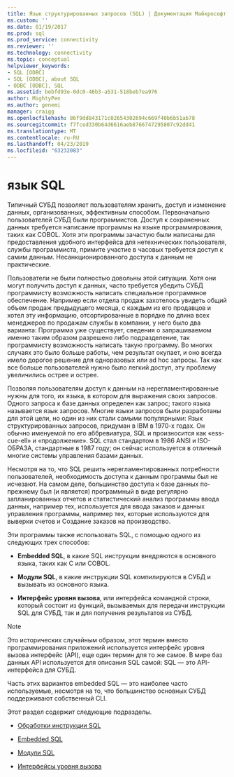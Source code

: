 ```yaml
---
title: Язык структурированных запросов (SQL) | Документация Майкрософт
ms.custom: ''
ms.date: 01/19/2017
ms.prod: sql
ms.prod_service: connectivity
ms.reviewer: ''
ms.technology: connectivity
ms.topic: conceptual
helpviewer_keywords:
- SQL [ODBC]
- SQL [ODBC], about SQL
- ODBC [ODBC], SQL
ms.assetid: bebfd93e-0dc0-46b3-a531-518beb7ea976
author: MightyPen
ms.author: genemi
manager: craigg
ms.openlocfilehash: 86f9dd843171c02654302694c669f40b6b51ab78
ms.sourcegitcommit: f7fced330b64d6616aeb8766747295807c92dd41
ms.translationtype: MT
ms.contentlocale: ru-RU
ms.lasthandoff: 04/23/2019
ms.locfileid: "63232083"
---
```

# <a name="structured-query-language-sql"></a>язык SQL
Типичный СУБД позволяет пользователям хранить, доступ и изменение данных, организованных, эффективным способом. Первоначально пользователей СУБД были программистов. Доступ к сохраненных данных требуется написание программы на языке программирования, таких как COBOL. Хотя эти программы зачастую были написаны для предоставления удобного интерфейса для нетехнических пользователя, службы программиста, примите участие в часовых требуется доступ к самим данным. Несанкционированного доступа к данным не практические.  
  
 Пользователи не были полностью довольны этой ситуации. Хотя они могут получить доступ к данных, часто требуется убедить СУБД программисту возможность написать специальное программное обеспечение. Например если отдела продаж захотелось увидеть общий объем продаж предыдущего месяца, с каждым из его продавцов и хотел эту информацию, отсортированные в порядке по длина всех менеджеров по продажам службы в компании, у него было два варианта: Программа уже существует, сведения о запрашиваемом именно таким образом разрешено либо подразделение, так программисту возможность написать такую программу. Во многих случаях это было больше работы, чем результат окупает, и оно всегда имело дорогое решение для одноразовых или ad hoc запросы. Так как все больше пользователей нужно было легкий доступ, эту проблему увеличились острее и острее.  
  
 Позволяя пользователям доступ к данным на нерегламентированные нужны для того, их языка, в котором для выражения своих запросов. Одного запроса к базе данных определен как запрос; такого языка называется язык запросов. Многие языки запросов были разработаны для этой цели, но один из них стали самыми популярными: Язык структурированных запросов, придуман в IBM в 1970-х годах. Он обычно именуемой по его аббревиатура, SQL и произносится как «ess-cue-ell» и «продолжение». SQL стал стандартом в 1986 ANSI и ISO-ОБРАЗА, стандартные в 1987 году; он сейчас используется в отличный многие системы управления базами данных.  
  
 Несмотря на то, что SQL решить нерегламентированных потребности пользователей, необходимость доступа к данным программы был не исчезают. На самом деле, большинство доступа к базе данных по-прежнему был (и является) программный в виде регулярно запланированных отчетов и статистический анализ программы ввода данных, например тех, используется для ввода заказов и данных управления программы, например тех, которые используются для выверки счетов и Создание заказов на производство.  
  
 Эти программы также использовать SQL, с помощью одного из следующих трех способов:  
  
-   **Embedded SQL**, в какие SQL инструкции внедряются в основного языка, таких как C или COBOL.  
  
-   **Модули SQL**, в какие инструкции SQL компилируются в СУБД и вызывать из основного языка.  
  
-   **Интерфейс уровня вызова**, или интерфейса командной строки, который состоит из функций, вызываемых для передачи инструкции SQL для СУБД, так и для получения результатов из СУБД.  
  
> [!NOTE]  
>  Это исторических случайным образом, этот термин вместо программирования приложений используется интерфейс уровня вызова интерфейс (API), еще один термин для то же самое. В мире баз данных API используется для описания SQL самой: SQL — это API-интерфейса для СУБД.  
  
 Часть этих вариантов embedded SQL — это наиболее часто используемые, несмотря на то, что большинство основных СУБД поддерживают собственный CLI.  
  
 Этот раздел содержит следующие подразделы.  
  
-   [Обработки инструкции SQL](../../odbc/reference/processing-a-sql-statement.md)  
  
-   [Embedded SQL](../../odbc/reference/embedded-sql.md)  
  
-   [Модули SQL](../../odbc/reference/sql-modules.md)  
  
-   [Интерфейсы уровня вызова](../../odbc/reference/call-level-interfaces.md)
